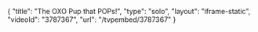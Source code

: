{
    "title": "The OXO Pup that POPs!",
    "type": "solo",
    "layout": "iframe-static",
    "videoId": "3787367",
    "url": "\/tvpembed\/3787367"
}